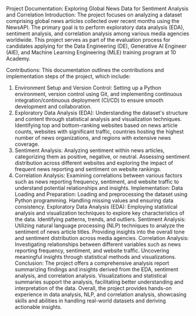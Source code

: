 Project Documentation: Exploring Global News Data for Sentiment Analysis and Correlation
Introduction:
The project focuses on analyzing a dataset comprising global news articles collected over recent months using the NewsAPI. The primary goal is to perform exploratory data analysis (EDA), sentiment analysis, and correlation analysis among various media agencies worldwide. This project serves as part of the evaluation process for candidates applying for the Data Engineering (DE), Generative AI Engineer (AIE), and Machine Learning Engineering (MLE) training program at 10 Academy.

Contributions:
This documentation outlines the contributions and implementation steps of the project, which include:

1. Environment Setup and Version Control:
Setting up a Python environment, version control using Git, and implementing continuous integration/continuous deployment (CI/CD) to ensure smooth development and collaboration.
2. Exploratory Data Analysis (EDA):
Understanding the dataset's structure and content through statistical analysis and visualization techniques.
Identifying top and bottom-ranking websites based on news article counts, websites with significant traffic, countries hosting the highest number of news organizations, and regions with extensive news coverage.
3. Sentiment Analysis:
Analyzing sentiment within news articles, categorizing them as positive, negative, or neutral.
Assessing sentiment distribution across different websites and exploring the impact of frequent news reporting and sentiment on website rankings.
4. Correlation Analysis:
Examining correlations between various factors such as news reporting frequency, sentiment, and website traffic to understand potential relationships and insights.
Implementation:
Data Loading and Preparation:
Loading and preprocessing the dataset using Python programming.
Handling missing values and ensuring data consistency.
Exploratory Data Analysis (EDA):
Employing statistical analysis and visualization techniques to explore key characteristics of the data.
Identifying patterns, trends, and outliers.
Sentiment Analysis:
Utilizing natural language processing (NLP) techniques to analyze the sentiment of news article titles.
Providing insights into the overall tone and sentiment distribution across media agencies.
Correlation Analysis:
Investigating relationships between different variables such as news reporting frequency, sentiment, and website traffic.
Uncovering meaningful insights through statistical methods and visualizations.
Conclusion:
The project offers a comprehensive analysis report summarizing findings and insights derived from the EDA, sentiment analysis, and correlation analysis. Visualizations and statistical summaries support the analysis, facilitating better understanding and interpretation of the data. Overall, the project provides hands-on experience in data analysis, NLP, and correlation analysis, showcasing skills and abilities in handling real-world datasets and deriving actionable insights.
